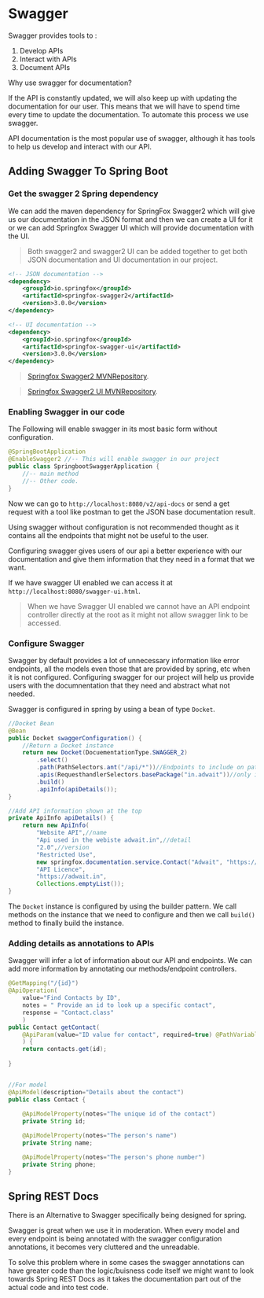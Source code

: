 # Swagger

Swagger provides tools to :

1. Develop APIs
2. Interact with APIs
3. Document APIs

Why use swagger for documentation?

If the API is constantly updated, we will also keep up with updating the documentation for our user. This means that we will have to spend time every time to update the documentation. To automate this process we use swagger.

API documentation is the most popular use of swagger, although it has tools to help us develop and interact with our API.

## Adding Swagger To Spring Boot

### Get the swagger 2 Spring dependency

We can add the maven dependency for SpringFox Swagger2 which will give us our documentation in the JSON format and then we can create a UI for it or we can add Springfox Swagger UI which will provide documentation with the UI.

> Both swagger2 and swagger2 UI can be added together to get both JSON documentation and UI documentation in our project.

```xml
<!-- JSON documentation -->
<dependency>
    <groupId>io.springfox</groupId>
    <artifactId>springfox-swagger2</artifactId>
    <version>3.0.0</version>
</dependency>

<!-- UI documentation -->
<dependency>
    <groupId>io.springfox</groupId>
    <artifactId>springfox-swagger-ui</artifactId>
    <version>3.0.0</version>
</dependency>
```

> [Springfox Swagger2 MVNRepository](https://mvnrepository.com/artifact/io.springfox/springfox-swagger2/3.0.0).

> [Springfox Swagger2 UI MVNRepository](https://mvnrepository.com/artifact/io.springfox/springfox-swagger-ui).

### Enabling Swagger in our code

The Following will enable swagger in its most basic form without configuration.

```java
@SpringBootApplication
@EnableSwagger2 //-- This will enable swagger in our project
public class SpringbootSwaggerApplication {
    //-- main method
    //-- Other code.
}
```

Now we can go to `http://localhost:8080/v2/api-docs` or send a get request with a tool like postman to get the JSON base documentation result.

Using swagger without configuration is not recommended thought as it contains all the endpoints that might not be useful to the user.

Configuring swagger gives users of our api a better experience with our documentation and give them information that they need in a format that we want.

If we have swagger UI enabled we can access it at `http://localhost:8080/swagger-ui.html`.

> When we have Swagger UI enabled we cannot have an API endpoint controller directly at the root as it might not allow swagger link to be accessed.

### Configure Swagger

Swagger by default provides a lot of unnecessary information like error endpoints, all the models even those that are provided by spring, etc when it is not configured. Configuring swagger for our project will help us provide users with the documnentation that they need and abstract what not needed.

Swagger is configured in spring by using a bean of type `Docket`.

```java
//Docket Bean
@Bean
public Docket swaggerConfiguration() {
    //Return a Docket instance
    return new Docket(DocuementationType.SWAGGER_2)
        .select()
        .path(PathSelectors.ant("/api/*"))//Endpoints to include on path.
        .apis(RequesthandlerSelectors.basePackage("in.adwait"))//only include documentation for this package.
        .build()
        .apiInfo(apiDetails());
}

//Add API information shown at the top
private ApiInfo apiDetails() {
    return new ApiInfo(
        "Website API",//name
        "Api used in the webiste adwait.in",//detail
        "2.0",//version
        "Restricted Use",
        new springfox.documentation.service.Contact("Adwait", "https://adwait.in", "adwait@adwait.in"),
        "API Licence",
        "https://adwait.in",
        Collections.emptyList());
}
```

The `Docket` instance is configured by using the builder pattern. We call methods on the instance that we need to configure and then we call `build()` method to finally build the instance.

### Adding details as annotations to APIs

Swagger will infer a lot of information about our API and endpoints. We can add more information by annotating our methods/endpoint controllers.

```java
@GetMapping("/{id}")
@ApiOperation(
    value="Find Contacts by ID",
    notes = " Provide an id to look up a specific contact",
    response = "Contact.class"
    )
public Contact getContact(
    @ApiParam(value="ID value for contact", required=true) @PathVariable String id
    ) {
    return contacts.get(id);
    
}


//For model
@ApiModel(description="Details about the contact")
public class Contact {
    
    @ApiModelProperty(notes="The unique id of the contact")
    private String id;

    @ApiModelProperty(notes="The person's name")
    private String name;

    @ApiModelProperty(notes="The person's phone number")
    private String phone;
}
```

## Spring REST Docs

There is an Alternative to Swagger specifically being designed for spring.

Swagger is great when we use it in moderation. When every model and every endpoint is being annotated with the swagger configuration annotations, it becomes very cluttered and the unreadable.

To solve this problem where in some cases the swagger annotations can have greater code than the logic/buisness code itself we might want to look towards Spring REST Docs as it takes the documentation part out of the actual code and into test code.

